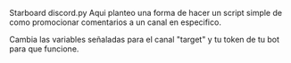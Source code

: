 Starboard discord.py
Aqui planteo una forma de hacer un script simple de como promocionar comentarios a un canal en especifico.

Cambia las variables señaladas para el canal "target" y tu token de tu bot para que funcione.